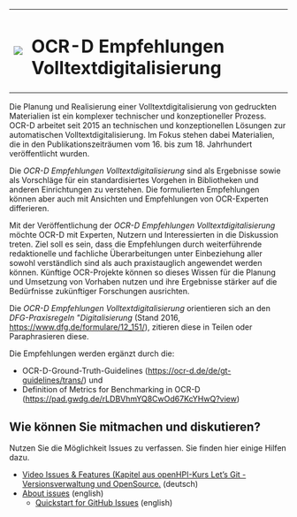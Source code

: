 <table border="0">
<tr><td><img src="https://user-images.githubusercontent.com/26142921/195867991-185c4239-a1bc-439a-ac80-82c205c9c5a5.png"/></td><td><h1>OCR-D Empfehlungen Volltextdigitalisierung</h1></td></tr></table


Die Planung und Realisierung einer Volltextdigitalisierung von gedruckten Materialien ist ein komplexer technischer und konzeptioneller Prozess. OCR-D arbeitet seit 2015 an technischen und konzeptionellen Lösungen zur automatischen Volltextdigitalisierung. Im Fokus stehen dabei Materialien, die in den Publikationszeiträumen vom 16. bis zum 18. Jahrhundert veröffentlicht wurden.

Die *OCR-D Empfehlungen Volltextdigitalisierung* sind als Ergebnisse sowie als Vorschläge für ein standardisiertes Vorgehen in Bibliotheken und anderen Einrichtungen zu verstehen. Die formulierten Empfehlungen können aber auch mit Ansichten und Empfehlungen von OCR-Experten differieren.

Mit der Veröffentlichung der *OCR-D Empfehlungen Volltextdigitalisierung* möchte OCR-D mit Experten, Nutzern und Interessierten in die Diskussion treten. Ziel soll es sein, dass die Empfehlungen durch weiterführende redaktionelle und fachliche Überarbeitungen unter Einbeziehung aller sowohl verständlich sind als auch praxistauglich angewendet werden können. Künftige OCR-Projekte können so dieses Wissen für die Planung und Umsetzung von Vorhaben nutzen und ihre Ergebnisse stärker auf die Bedürfnisse zukünftiger Forschungen ausrichten.

Die *OCR-D Empfehlungen Volltextdigitalisierung* orientieren sich an den *DFG-Praxisregeln "Digitalisierung* (Stand 2016, https://www.dfg.de/formulare/12_151/), zitieren diese in Teilen oder Paraphrasieren diese.

Die Empfehlungen werden ergänzt durch die:
*	OCR-D-Ground-Truth-Guidelines (https://ocr-d.de/de/gt-guidelines/trans/) und
*	Definition of Metrics for Benchmarking in OCR-D (https://pad.gwdg.de/rLDBVhmYQ8CwOd67KcYHwQ?view)

## Wie können Sie mitmachen und diskutieren?
Nutzen Sie die Möglichkeit Issues zu verfassen. Sie finden hier einige Hilfen dazu.

* [Video Issues & Features (Kapitel aus openHPI-Kurs Let’s Git - Versionsverwaltung und OpenSource.](https://open.hpi.de/courses/git2020/items/3NHYTnKXdqUA7He5k8DQ6B?locale=de) (deutsch)
* [About issues](https://docs.github.com/en/issues/tracking-your-work-with-issues/about-issues) (english)
  * [Quickstart for GitHub Issues](https://docs.github.com/en/issues/tracking-your-work-with-issues/quickstart) (english)
